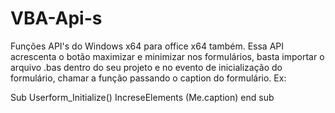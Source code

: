 # VBA-Api-s
Funções API's do Windows x64 para office x64 também.
Essa API acrescenta o botão maximizar e minimizar nos formulários, basta importar o arquivo .bas dentro do seu projeto e no evento de inicialização do formulário, chamar a função passando o caption do formulário. Ex:

Sub Userform_Initialize()
  IncreseElements (Me.caption)
end sub
